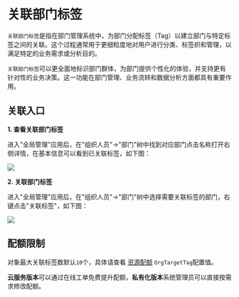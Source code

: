 关联部门标签
===

`关联部门标签`是指在部门管理系统中，为部门分配标签（Tag）以建立部门与特定标签之间的关联。这个过程通常用于更细粒度地对用户进行分类、标签织和管理，以满足特定的业务需求或分析目的。
    
`关联部门标签`可以更全面地标识部门群体，为部门提供个性化的体验，并支持更有针对性的业务决策。这一功能在部门管理、业务流转和数据分析方面都具有重要作用。

## 关联入口

**1. 查看关联部门标签**

进入"全局管理"应用后，在"组织人员"->"部门"树中找到对应部门点击名称打开右侧详情，在基本信息可以看到已关联标签，如下图：

![](https://bj-c1-prod-files.xcan.cloud/storage/pubapi/v1/file/dept-taglist.png?fid=207887590483820712&fpt=tgoFEvmYAlVpgfwliFisjBVkK7FESgOspxcOKrqw)

**2. 关联部门标签**

进入"全局管理"应用后，在"组织人员"->"部门"树中选择需要关联标签的部门，右键点击"关联标签"，如下图：

![](https://bj-c1-prod-files.xcan.cloud/storage/pubapi/v1/file/dept-tagassoc.png?fid=207887590483820710&fpt=FAABAMAEcVzMPVDL0j6N2Ad7Jk8d5eADgb8PnUYU)

## 配额限制

对象最大关联标签数默认`10`个，具体请查看 [资源配额](https://www.xcan.cloud/help/doc/205515877330714629?c=209786779924957143) `OrgTargetTag`配置值。

**云服务版本**可以通过在线工单免费提升配额，**私有化版本**系统管理员可以直接按需求修改配额。